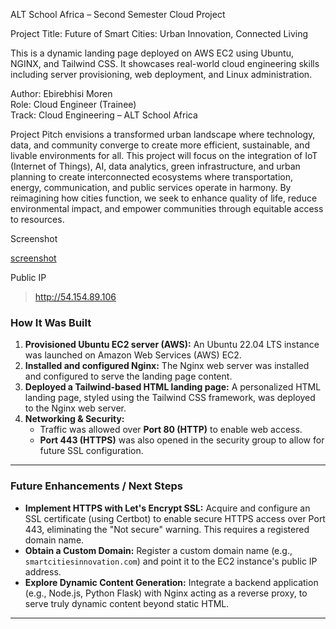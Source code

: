 ALT School Africa – Second Semester Cloud Project

 Project Title: Future of Smart Cities: Urban Innovation, Connected Living

This is a dynamic landing page deployed on AWS EC2 using Ubuntu, NGINX, and Tailwind CSS. It showcases real-world cloud engineering skills including server provisioning, web deployment, and Linux administration.



 Author: Ebirebhisi Moren  
Role: Cloud Engineer (Trainee)  
Track: Cloud Engineering – ALT School Africa  



 Project Pitch
 envisions a transformed urban landscape where technology, data, and community converge to create more efficient, sustainable, and livable environments for all.
This project will focus on the integration of IoT (Internet of Things), AI, data analytics, green infrastructure, and urban planning to create interconnected ecosystems where transportation, energy, communication, and public services operate in harmony. By reimagining how cities function, we seek to enhance quality of life, reduce environmental impact, and empower communities through equitable access to resources.



 Screenshot

[screenshot](screenshot.png)



  Public IP

> http://54.154.89.106


### How It Was Built

1.  **Provisioned Ubuntu EC2 server (AWS):** An Ubuntu 22.04 LTS instance was launched on Amazon Web Services (AWS) EC2.
2.  **Installed and configured Nginx:** The Nginx web server was installed and configured to serve the landing page content.
3.  **Deployed a Tailwind-based HTML landing page:** A personalized HTML landing page, styled using the Tailwind CSS framework, was deployed to the Nginx web server.
4.  **Networking & Security:**
    * Traffic was allowed over **Port 80 (HTTP)** to enable web access.
    * **Port 443 (HTTPS)** was also opened in the security group to allow for future SSL configuration.

---

### Future Enhancements / Next Steps

* **Implement HTTPS with Let's Encrypt SSL:** Acquire and configure an SSL certificate (using Certbot) to enable secure HTTPS access over Port 443, eliminating the "Not secure" warning. This requires a registered domain name.
* **Obtain a Custom Domain:** Register a custom domain name (e.g., `smartcitiesinnovation.com`) and point it to the EC2 instance's public IP address.
* **Explore Dynamic Content Generation:** Integrate a backend application (e.g., Node.js, Python Flask) with Nginx acting as a reverse proxy, to serve truly dynamic content beyond static HTML.

---

